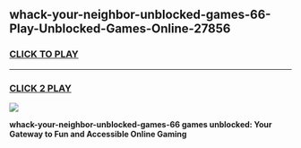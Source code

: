 
## whack-your-neighbor-unblocked-games-66-Play-Unblocked-Games-Online-27856
<h3>
<a href="https://premium76.site?title=whack-your-neighbor-unblocked-games-66&ref=25A">CLICK TO PLAY</a></h3>
<hr>

<h3>
<a href="https://premium76.site?title=whack-your-neighbor-unblocked-games-66&ref=25A">CLICK 2 PLAY</a>
  
</h3>

<a href="https://premium76.site?title=whack-your-neighbor-unblocked-games-66&ref=25A"><img src="https://clearcache.store/games.png"></a>


**whack-your-neighbor-unblocked-games-66 games unblocked: Your Gateway to Fun and Accessible Online Gaming**

